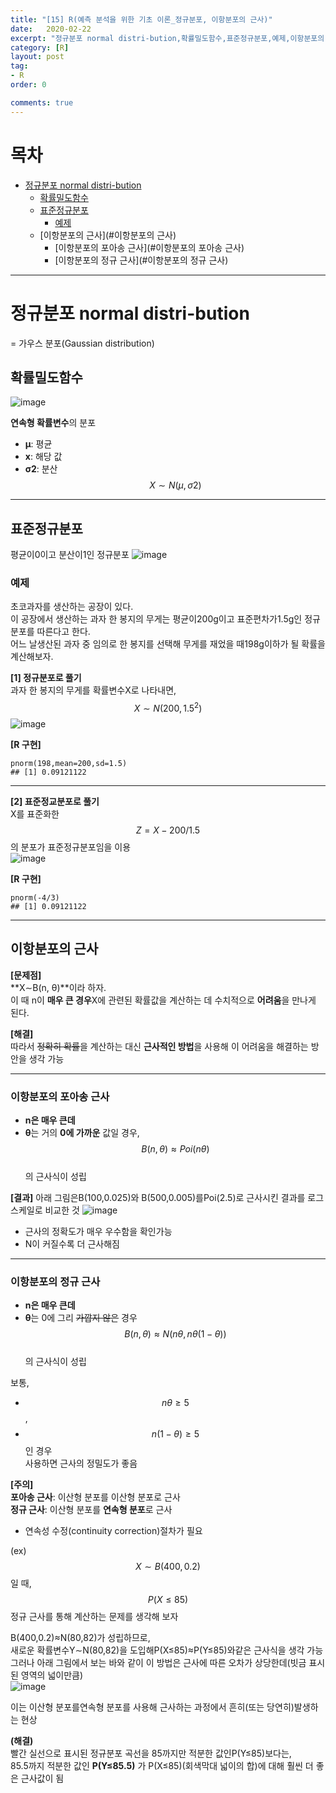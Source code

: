 ```yaml
---
title: "[15] R(예측 분석을 위한 기초 이론_정규분포, 이항분포의 근사)"
date:   2020-02-22
excerpt: "정규분포 normal distri-bution,확률밀도함수,표준정규분포,예제,이항분포의 포아송 근사,이항분포의 정규 근사"
category: [R]
layout: post
tag:
- R
order: 0

comments: true
---
```


# 목차
- [정규분포 normal distri-bution](#정규분포-normal-distri-bution)
  * [확률밀도함수](#확률밀도함수)
  * [표준정규분포](#표준정규분포)
    + [예제](#예제)
  * [이항분포의 근사](#이항분포의 근사)
    + [이항분포의 포아송 근사](#이항분포의 포아송 근사)
    + [이항분포의 정규 근사](#이항분포의 정규 근사)




---

# 정규분포 normal distri-bution
= 가우스 분포(Gaussian distribution)     

## 확률밀도함수    
![image](https://user-images.githubusercontent.com/76824611/122325423-87af6f00-cf65-11eb-9964-c18877c7ebfe.png)


**연속형 확률변수**의 분포    
* **μ**: 평균    
*  **x**: 해당 값    
* **σ2**: 분산    
$$X∼N(μ, σ2)$$    


---

## 표준정규분포
평균이0이고 분산이1인 정규분포
![image](https://user-images.githubusercontent.com/76824611/122325463-9b5ad580-cf65-11eb-99c5-7a348efcc277.png)
 
### 예제
초코과자를 생산하는 공장이 있다.     
이 공장에서 생산하는 과자 한 봉지의 무게는 평균이200g이고 표준편차가1.5g인 정규분포를 따른다고 한다.    
어느 날생산된 과자 중 임의로 한 봉지를 선택해 무게를 재었을 때198g이하가 될 확률을 계산해보자.      

**[1] 정규분포로 풀기**       
과자 한 봉지의 무게를 확률변수X로 나타내면,       
$$X∼N(200,1.5^2)$$ 
![image](https://user-images.githubusercontent.com/76824611/122325837-410e4480-cf66-11eb-869a-23b0396717ce.png)

 
**[R 구현]**
```
pnorm(198,mean=200,sd=1.5)
## [1] 0.09121122
```
---

**[2] 표준정교분포로 풀기**      
X를 표준화한 $$Z=X−200/1.5$$의 분포가 표준정규분포임을 이용       
![image](https://user-images.githubusercontent.com/76824611/122325953-76b32d80-cf66-11eb-9817-22ebe7a86122.png)
 

**[R 구현]**
```
pnorm(-4/3)
## [1] 0.09121122
```


---

## 이항분포의 근사 
**[문제점]**     
**X∼B(n, θ)**이라 하자.      
이 때 n이 **매우 큰 경우**X에 관련된 확률값을 계산하는 데 수치적으로 **어려움**을 만나게 된다.     

**[해결]**       
따라서 ~~정확히 확률~~을 계산하는 대신 **근사적인 방법**을 사용해 이 어려움을 해결하는 방안을 생각 가능        

---

### 이항분포의 포아송 근사
* **n은 매우 큰데**     
* **θ**는 거의 **0에 가까운** 값일 경우,      
$$B(n, θ)≈Poi(nθ)$$     
의 근사식이 성립

**[결과]**
아래 그림은B(100,0.025)와 B(500,0.005)를Poi(2.5)로 근사시킨 결과를 로그 스케일로 비교한 것
![image](https://user-images.githubusercontent.com/76824611/122326136-c265d700-cf66-11eb-8074-806cc0a5377d.png)

* 근사의 정확도가 매우 우수함을 확인가능   
* N이 커질수록 더 근사해짐      

----

### 이항분포의 정규 근사
* **n은 매우 큰데**    
* **θ**는 0에 그리 ~~가깝지 않은~~ 경우    
$$B(n, θ)≈N(nθ, nθ(1−θ))$$    
의 근사식이 성립     

보통,    
* $$nθ≥5$$,    
* $$n(1−θ)≥5$$ 인 경우     
사용하면 근사의 정밀도가 좋음    

**[주의]**      
**포아송 근사**: 이산형 분포를 이산형 분포로 근사      
**정규 근사**: 이산형 분포를 **연속형 분포**로 근사      
* 연속성 수정(continuity correction)절차가 필요      

(ex)      
$$X∼B(400,0.2)$$일 때,      
$$P(X≤85)$$ 정규 근사를 통해 계산하는 문제를 생각해 보자         

B(400,0.2)≈N(80,82)가 성립하므로,      
새로운 확률변수Y∼N(80,82)을 도입해P(X≤85)≈P(Y≤85)와같은 근사식을 생각 가능     
그러나 아래 그림에서 보는 바와 같이 이 방법은 근사에 따른 오차가 상당한데(빗금 표시된 영역의 넓이만큼)       
![image](https://user-images.githubusercontent.com/76824611/122326246-f0e3b200-cf66-11eb-8b22-5661b174c444.png)
 
이는 이산형 분포를연속형 분포를 사용해 근사하는 과정에서 흔히(또는 당연히)발생하는 현상         

**(해결)**        
빨간 실선으로 표시된 정규분포 곡선을 85까지만 적분한 값인P(Y≤85)보다는,       
85.5까지 적분한 값인 **P(Y≤85.5)** 가 P(X≤85)(회색막대 넓이의 합)에 대해 훨씬 더 좋은 근사값이 됨   

